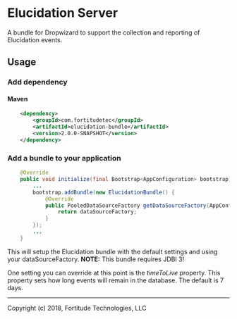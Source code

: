 # Elucidation Server

A bundle for Dropwizard to support the collection and reporting of Elucidation events.

## Usage

### Add dependency
#### Maven
```xml
    <dependency>
        <groupId>com.fortitudetec</groupId>
        <artifactId>elucidation-bundle</artifactId>
        <version>2.0.0-SNAPSHOT</version>
    </dependency>
```

### Add a bundle to your application
```java
    @Override
    public void initialize(final Bootstrap<AppConfiguration> bootstrap) {
        ...
        bootstrap.addBundle(new ElucidationBundle() {
            @Override
            public PooledDataSourceFactory getDataSourceFactory(AppConfiguration configuration) {
                return dataSourceFactory;
            }
        });
        ...
    }
```

This will setup the Elucidation bundle with the default settings and using your dataSourceFactory. __NOTE:__ This bundle requires JDBI 3!

One setting you can override at this point is the _timeToLive_ property.  This property sets how long events will remain in the database.  The default is 7 days.

---
Copyright (c) 2018, Fortitude Technologies, LLC